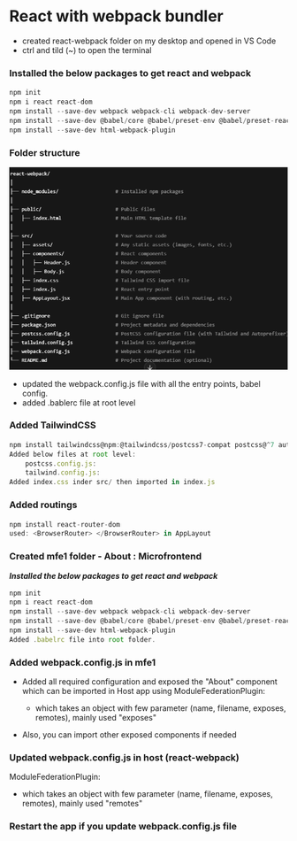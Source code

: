 # React with webpack bundler

- created react-webpack folder on my desktop and opened in VS Code
- ctrl and tild (~) to open the terminal

### Installed the below packages to get react and webpack

```js
npm init
npm i react react-dom
npm install --save-dev webpack webpack-cli webpack-dev-server
npm install --save-dev @babel/core @babel/preset-env @babel/preset-react babel-loader
npm install --save-dev html-webpack-plugin

```

### Folder structure

![alt text](./src/assets/image.png)

- updated the webpack.config.js file with all the entry points, babel config.
- added .bablerc file at root level

### Added TailwindCSS

```js
npm install tailwindcss@npm:@tailwindcss/postcss7-compat postcss@^7 autoprefixer@^9 --save-dev
Added below files at root level:
    postcss.config.js:
    tailwind.config.js:
Added index.css inder src/ then imported in index.js
```

### Added routings

```js
npm install react-router-dom
used: <BrowserRouter> </BrowserRouter> in AppLayout
```

### Created mfe1 folder - About : Microfrontend

**_Installed the below packages to get react and webpack_**

```js
npm init
npm i react react-dom
npm install --save-dev webpack webpack-cli webpack-dev-server
npm install --save-dev @babel/core @babel/preset-env @babel/preset-react babel-loader
npm install --save-dev html-webpack-plugin
Added .babelrc file into root folder.
```

### Added webpack.config.js in mfe1

- Added all required configuration and exposed the "About" component which can be imported in Host app using ModuleFederationPlugin:

  - which takes an object with few parameter (name, filename, exposes, remotes), mainly used "exposes"

- Also, you can import other exposed components if needed

### Updated webpack.config.js in host (react-webpack)

ModuleFederationPlugin:

- which takes an object with few parameter (name, filename, exposes, remotes), mainly used "remotes"

### Restart the app if you update webpack.config.js file
